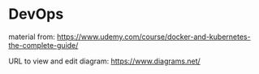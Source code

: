 # DevOps

material from: https://www.udemy.com/course/docker-and-kubernetes-the-complete-guide/

URL to view and edit diagram: https://www.diagrams.net/

